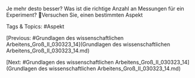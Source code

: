 Je mehr desto besser?
Was ist die richtige Anzahl an 
Messungen für ein Experiment?
Versuchen Sie, einen 
bestimmten Aspekt 

   Tags & Topics:
   #Aspekt

[Previous: #Grundlagen des wissenschaftlichen Arbeitens_Groß_II_030323_14](Grundlagen des wissenschaftlichen Arbeitens_Groß_II_030323_14.md)

[Next: #Grundlagen des wissenschaftlichen Arbeitens_Groß_II_030323_14](Grundlagen des wissenschaftlichen Arbeitens_Groß_II_030323_14.md)